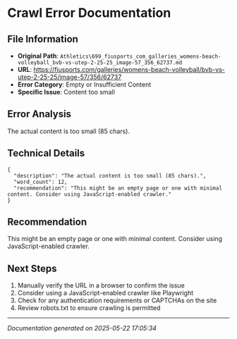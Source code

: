 # Crawl Error Documentation

## File Information
- **Original Path**: `Athletics\699_fiusports_com_galleries_womens-beach-volleyball_bvb-vs-utep-2-25-25_image-57_356_62737.md`
- **URL**: https://fiusports.com/galleries/womens-beach-volleyball/bvb-vs-utep-2-25-25/image-57/356/62737
- **Error Category**: Empty or Insufficient Content
- **Specific Issue**: Content too small

## Error Analysis
The actual content is too small (85 chars).

## Technical Details
```
{
  "description": "The actual content is too small (85 chars).",
  "word_count": 12,
  "recommendation": "This might be an empty page or one with minimal content. Consider using JavaScript-enabled crawler."
}
```

## Recommendation
This might be an empty page or one with minimal content. Consider using JavaScript-enabled crawler.

## Next Steps
1. Manually verify the URL in a browser to confirm the issue
2. Consider using a JavaScript-enabled crawler like Playwright
3. Check for any authentication requirements or CAPTCHAs on the site
4. Review robots.txt to ensure crawling is permitted

---
*Documentation generated on 2025-05-22 17:05:34*
